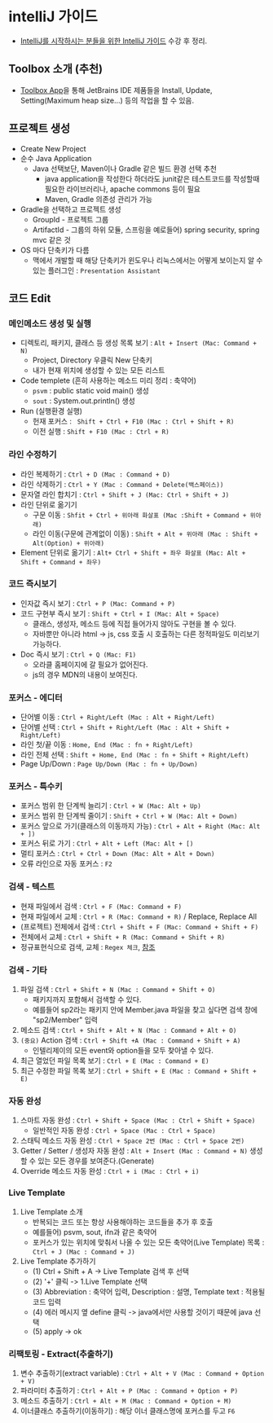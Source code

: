 # intelliJ 가이드
- [IntelliJ를 시작하시는 분들을 위한 IntelliJ 가이드](https://www.inflearn.com/course/intellij-guide/) 수강 후 정리.

## Toolbox 소개 (추천)
- [Toolbox App](https://www.jetbrains.com/toolbox/app/)을 통해 JetBrains IDE 제품들을 Install, Update, Setting(Maximum heap size...) 등의 작업을 할 수 있음.

## 프로젝트 생성
- Create New Project
- 순수 Java Application
    - Java 선택보단, Maven이나 Gradle 같은 빌드 환경 선택 추천
        - java application을 작성한다 하더라도 junit같은 테스트코드를 작성할때 필요한 라이브러리나, apache commons 등이 필요
        - Maven, Gradle 의존성 관리가 가능
- Gradle을 선택하고 프로젝트 생성
     - GroupId - 프로젝트 그룹
     - ArtifactId - 그룹의 하위 모듈, 스프링을 예로들어) spring security, spring mvc 같은 것
- OS 마다 단축키가 다름
    - 맥에서 개발할 때 해당 단축키가 윈도우나 리눅스에서는 어떻게 보이는지 알 수 있는 플러그인 : `Presentation Assistant`

## 코드 Edit

### 메인메소드 생성 및 실행

- 디렉토리, 패키지, 클래스 등 생성 목록 보기 : `Alt + Insert (Mac: Command + N)`
    - Project, Directory 우클릭 New 단축키
    - 내가 현재 위치에 생성할 수 있는 모든 리스트
- Code templete (흔히 사용하는 메소드 미리 정리 : 축약어)
    - `psvm` : public static void main() 생성
    -  `sout` : System.out.println() 생성
- Run (실행환경 실행)
    - 헌재 포커스 : ` Shift + Ctrl + F10 (Mac : Ctrl + Shift + R)`
    - 이전 실행 : `Shift + F10 (Mac : Ctrl + R)`

### 라인 수정하기
- 라인 복제하기 : `Ctrl + D (Mac : Command + D)`
- 라인 삭제하기 : `Ctrl + Y (Mac : Command + Delete(백스페이스))`
- 문자열 라인 합치기 : `Ctrl + Shift + J (Mac: Ctrl + Shift + J)`
- 라인 단위로 옮기기
    - 구문 이동 : `Shfit + Ctrl + 위아래 화살표 (Mac :Shift + Command + 위아래)` 
    - 라인 이동(구문에 관계없이 이동) : `Shift + Alt + 위아래 (Mac : Shift + Alt(Option) + 위아래)`
- Element 단위로 옮기기 : `Alt+ Ctrl + Shift + 좌우 화살표 (Mac: Alt + Shift + Command + 좌우)` 

### 코드 즉시보기
- 인자값 즉시 보기 : `Ctrl + P (Mac: Command + P)`
- 코드 구현부 즉시 보기 : `Shift + Ctrl + I (Mac: Alt + Space)`
    - 클래스, 생성자, 메소드 등에 직접 들어가지 않아도 구현을 볼 수 있다.
    - 자바뿐만 아니라  html -> js, css 호출 시 호출하는 다른 정적파일도 미리보기 가능하다.
- Doc 즉시 보기 : `Ctrl + Q (Mac: F1)`
    - 오라클 홈페이지에 갈 필요가 없어진다.
    - js의 경우 MDN의 내용이 보여진다.

### 포커스 - 에디터
- 단어별 이동 : `Ctrl + Right/Left (Mac : Alt + Right/Left)`
- 단어별 선택 : `Ctrl + Shift + Right/Left (Mac : Alt + Shift + Right/Left)`
- 라인 첫/끝 이동 : `Home, End (Mac : fn + Right/Left)`
- 라인 전체 선택 : `Shift + Home, End (Mac : fn + Shift + Right/Left)`
- Page Up/Down : `Page Up/Down (Mac : fn + Up/Down)`

### 포커스 - 특수키
- 포커스 범위 한 단계씩 늘리기 : `Ctrl + W (Mac: Alt + Up)`
- 포커스 범위 한 단계씩 줄이기 : `Shift + Ctrl + W (Mac: Alt + Down)`
- 포커스 앞으로 가기(클래스의 이동까지 가능) : `Ctrl + Alt + Right (Mac: Alt + ])`
- 포커스 뒤로 가기 : `Ctrl + Alt + Left (Mac: Alt + [)`
- 멀티 포커스 : `Ctrl + Ctrl + Down (Mac: Alt + Alt + Down)`
- 오류 라인으로 자동 포커스 : `F2`

### 검색 - 텍스트
- 현재 파일에서 검색 : `Ctrl + F (Mac: Command + F)`
- 현재 파일에서 교체 : `Ctrl + R (Mac: Command + R)` / Replace, Replace All
- (프로젝트) 전체에서 검색 : `Ctrl + Shift + F (Mac: Command + Shift + F)`
- 전체에서 교체 : `Ctrl + Shift + R (Mac: Command + Shift + R)`
- 정규표현식으로 검색, 교체 : `Regex 체크`, [참조](https://jojoldu.tistory.com/160)

### 검색 - 기타
1. 파일 검색 : `Ctrl + Shift + N (Mac : Command + Shift + O)`
    - 패키지까지 포함해서 검색할 수 있다.
    - 예를들어 sp2라는 패키지 안에 Member.java 파일을 찾고 싶다면 검색 창에 "sp2/Member" 입력
2. 메소드 검색 : `Ctrl + Shift + Alt + N (Mac : Command + Alt + O)`
3. `(중요)` Action 검색 : `Ctrl + Shift +A (Mac : Command + Shift + A)`
    - 인텔리제이의 모든 event와 option들을 모두 찾아낼 수 있다.
4. 최근 열었던 파일 목록 보기 : `Ctrl + E (Mac : Command + E)`
5. 최근 수정한 파일 목록 보기 : `Ctrl + Shift + E (Mac : Command + Shift + E)`

### 자동 완성
1. 스마트 자동 완성 : `Ctrl + Shift + Space (Mac : Ctrl + Shift + Space)`
    - 일반적인 자동 완성 : `Ctrl + Space (Mac : Ctrl + Space)`
2. 스태틱 메소드 자동 완성 :  `Ctrl + Space 2번 (Mac : Ctrl + Space 2번)`
3. Getter / Setter / 생성자 자동 완성 :  `Alt + Insert (Mac : Command + N)`  생성할 수 있는 모든 경우를 보여준다.(Generate)
4. Override 메소드 자동 완성 : `Ctrl + i (Mac : Ctrl + i)`

### Live Template
1. Live Template 소개
    - 반복되는 코드 또는 항상 사용해야하는 코드들을 추가 후 호출
    - 예를들어) psvm, sout, ifn과 같은 축약어
    - 포커스가 있는 위치에 맞춰서 나올 수 있는 모든 축약어(Live Template) 목록 : `Ctrl + J (Mac : Command + J)`
2. Live Template 추가하기 
    - (1) Ctrl + Shift + A -> Live Template 검색 후 선택
    - (2) '+' 클릭 -> 1.Live Template 선택
    - (3) Abbreviation : 축약어 입력, Description : 설명, Template text : 적용될 코드 입력
    - (4) 에러 메시지 옆 define 클릭 -> java에서만 사용할 것이기 때문에 java 선택
    - (5) apply -> ok

### 리팩토링 - Extract(추출하기)
1. 변수 추출하기(extract variable) : `Ctrl + Alt + V (Mac : Command + Option + V)`
2. 파라미터 추출하기 : `Ctrl + Alt + P (Mac : Command + Option + P)`
3. 메소드 추출하기 : `Ctrl + Alt + M (Mac : Command + Option + M)`
4. 이너클래스 추출하기(이동하기) : 해당 이너 클래스명에 포커스를 두고 `F6`
